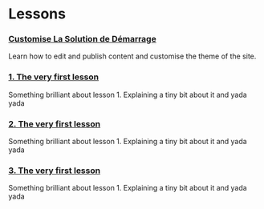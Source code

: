 # Lessons

### [Customise La Solution de Démarrage](Customise-the-Starter-kit/)
Learn how to edit and publish content and customise the theme of the site.

### [1. The very first lesson](Lesson-1/)
Something brilliant about lesson 1. Explaining a tiny bit about it and yada yada

### [2. The very first lesson](Lesson-2/)
Something brilliant about lesson 1. Explaining a tiny bit about it and yada yada 

### [3. The very first lesson](Lesson-3/)
Something brilliant about lesson 1. Explaining a tiny bit about it and yada yada